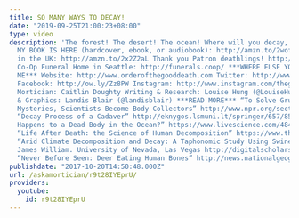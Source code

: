 ```yaml
---
title: SO MANY WAYS TO DECAY!
date: "2019-09-25T21:00:23+08:00"
type: video
description: 'The forest! The desert! The ocean! Where will you decay, deathlings?
  MY BOOK IS HERE (hardcover, ebook, or audiobook): http://amzn.to/2wofRxv Pre-Order
  in the UK: http://amzn.to/2x2Z2aL Thank you Patron deathlings! http://www.patreon.com/thegooddeath
  Co-Op Funeral Home in Seattle: http://funerals.coop/ ***WHERE ELSE YOU CAN FIND
  ME*** Website: http://www.orderofthegooddeath.com Twitter: http://www.twitter.com/thegooddeath
  Facebook: http://ow.ly/Zz8PW Instagram: http://www.instagram.com/thegooddeath ***CREDITS***
  Mortician: Caitlin Doughty Writing & Research: Louise Hung (@LouiseHung1) Editor
  & Graphics: Landis Blair (@landisblair) ***READ MORE*** “To Solve Gruesome Desert
  Mysteries, Scientists Become Body Collectors” http://www.npr.org/sections/health-shots/2017/07/01/523024955/to-solve-gruesome-desert-mysteries-scientists-become-body-collectors
  “Decay Process of a Cadaver” http://eknygos.lsmuni.lt/springer/657/85-116.pdf “What
  Happens to a Dead Body in the Ocean?” https://www.livescience.com/48480-what-happens-to-dead-body-in-ocean.html
  “Life After Death: the Science of Human Decomposition” https://www.theguardian.com/science/neurophilosophy/2015/may/05/life-after-death
  “Arid Climate Decomposition and Decay: A Taphonomic Study Using Swine”, Munkres,
  James William. University of Nevada, Las Vegas http://digitalscholarship.unlv.edu/cgi/viewcontent.cgi?article=2140&context=thesesdissertations
  “Never Before Seen: Deer Eating Human Bones” http://news.nationalgeographic.com/2017/05/deer-eating-human-forensics-decomposition/'
publishdate: "2017-10-20T14:50:48.000Z"
url: /askamortician/r9t28IYEprU/
providers:
  youtube:
    id: r9t28IYEprU
---
```

